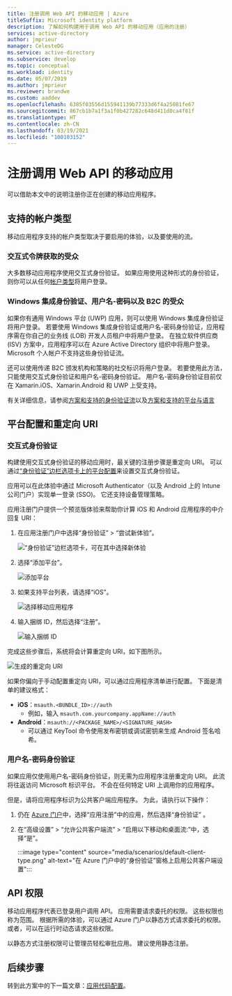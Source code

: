 ```yaml
---
title: 注册调用 Web API 的移动应用 | Azure
titleSuffix: Microsoft identity platform
description: 了解如何构建用于调用 Web API 的移动应用（应用的注册）
services: active-directory
author: jmprieur
manager: CelesteDG
ms.service: active-directory
ms.subservice: develop
ms.topic: conceptual
ms.workload: identity
ms.date: 05/07/2019
ms.author: jmprieur
ms.reviewer: brandwe
ms.custom: aaddev
ms.openlocfilehash: 6385f03556d155941139b77333d6f4a25081fe67
ms.sourcegitcommit: 867cb1b7a1f3a1f0b427282c648d411d0ca4f81f
ms.translationtype: HT
ms.contentlocale: zh-CN
ms.lasthandoff: 03/19/2021
ms.locfileid: "100103152"
---
```

# <a name="register-mobile-apps-that-call-web-apis"></a>注册调用 Web API 的移动应用

可以借助本文中的说明注册你正在创建的移动应用程序。

## <a name="supported-account-types"></a>支持的帐户类型

移动应用程序支持的帐户类型取决于要启用的体验，以及要使用的流。

### <a name="audience-for-interactive-token-acquisition"></a>交互式令牌获取的受众

大多数移动应用程序使用交互式身份验证。 如果应用使用这种形式的身份验证，则你可以从任何[帐户类型](quickstart-register-app.md)将用户登录。

### <a name="audience-for-integrated-windows-authentication-username-password-and-b2c"></a>Windows 集成身份验证、用户名-密码以及 B2C 的受众

如果你有通用 Windows 平台 (UWP) 应用，则可以使用 Windows 集成身份验证将用户登录。 若要使用 Windows 集成身份验证或用户名-密码身份验证，应用程序需在你自己的业务线 (LOB) 开发人员租户中将用户登录。 在独立软件供应商 (ISV) 方案中，应用程序可以在 Azure Active Directory 组织中将用户登录。 Microsoft 个人帐户不支持这些身份验证流。

还可以使用传递 B2C 颁发机构和策略的社交标识将用户登录。 若要使用此方法，只能使用交互式身份验证和用户名-密码身份验证。 用户名-密码身份验证目前仅在 Xamarin.iOS、Xamarin.Android 和 UWP 上受支持。

有关详细信息，请参阅[方案和支持的身份验证流](authentication-flows-app-scenarios.md#scenarios-and-supported-authentication-flows)以及[方案和支持的平台与语言](authentication-flows-app-scenarios.md#scenarios-and-supported-platforms-and-languages)

## <a name="platform-configuration-and-redirect-uris"></a>平台配置和重定向 URI

### <a name="interactive-authentication"></a>交互式身份验证

构建使用交互式身份验证的移动应用时，最关键的注册步骤是重定向 URI。 可以通过[“身份验证”边栏选项卡上的平台配置](https://aka.ms/MobileAppReg)来设置交互式身份验证。

应用可以在此体验中通过 Microsoft Authenticator（以及 Android 上的 Intune 公司门户）实现单一登录 (SSO)。 它还支持设备管理策略。

应用注册门户提供一个预览版体验来帮助你计算 iOS 和 Android 应用程序的中介回复 URI：

1. 在应用注册门户中选择“身份验证” > “尝试新体验”。

   ![“身份验证”边栏选项卡，可在其中选择新体验](https://user-images.githubusercontent.com/13203188/60799285-2d031b00-a173-11e9-9d28-ac07a7ae894a.png)

2. 选择“添加平台”。 

   ![添加平台](https://user-images.githubusercontent.com/13203188/60799366-4c01ad00-a173-11e9-934f-f02e26c9429e.png)

3. 如果支持平台列表，请选择“iOS”。 

   ![选择移动应用程序](https://user-images.githubusercontent.com/13203188/60799411-60de4080-a173-11e9-9dcc-d39a45826d42.png)

4. 输入捆绑 ID，然后选择“注册”。 

   ![输入捆绑 ID](https://user-images.githubusercontent.com/13203188/60799477-7eaba580-a173-11e9-9f8b-431f5b09344e.png)

完成这些步骤后，系统将会计算重定向 URI，如下图所示。

![生成的重定向 URI](https://user-images.githubusercontent.com/13203188/60799538-9e42ce00-a173-11e9-860a-015a1840fd19.png)

如果你偏向于手动配置重定向 URI，可以通过应用程序清单进行配置。 下面是清单的建议格式：

- **iOS**：`msauth.<BUNDLE_ID>://auth`
  - 例如，输入 `msauth.com.yourcompany.appName://auth`
- **Android**：`msauth://<PACKAGE_NAME>/<SIGNATURE_HASH>`
  - 可以通过 KeyTool 命令使用发布密钥或调试密钥来生成 Android 签名哈希。

### <a name="username-password-authentication"></a>用户名-密码身份验证

如果应用仅使用用户名-密码身份验证，则无需为应用程序注册重定向 URI。 此流将往返访问 Microsoft 标识平台。 不会在任何特定 URI 上调用你的应用程序。

但是，请将应用程序标识为公共客户端应用程序。 为此，请执行以下操作：

1. 仍在 <a href="https://portal.azure.com/" target="_blank">Azure 门户</a>中，选择“应用注册”中的应用，然后选择“身份验证” 。
1. 在“高级设置” > “允许公共客户端流” > “启用以下移动和桌面流:”中，选择“是”。

   :::image type="content" source="media/scenarios/default-client-type.png" alt-text="在 Azure 门户中的“身份验证”窗格上启用公共客户端设置":::

## <a name="api-permissions"></a>API 权限

移动应用程序代表已登录用户调用 API。 应用需要请求委托的权限。 这些权限也称为范围。 根据所需的体验，可以通过 Azure 门户以静态方式请求委托的权限。 或者，可以在运行时动态请求这些权限。

以静态方式注册权限可让管理员轻松审批应用。 建议使用静态注册。

## <a name="next-steps"></a>后续步骤

转到此方案中的下一篇文章：[应用代码配置](scenario-mobile-app-configuration.md)。
